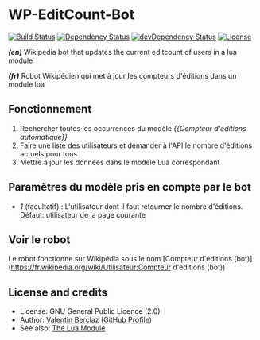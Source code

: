 WP-EditCount-Bot
========================
[![Build Status](https://api.travis-ci.org/ValentinBrclz/WP-EditCount-Bot.png)](http://travis-ci.org/ValentinBrclz/WP-EditCount-Bot)
[![Dependency Status](https://img.shields.io/david/ValentinBrclz/WP-EditCount-Bot.svg?style=flat)](https://david-dm.org/ValentinBrclz/WP-EditCount-Bot#info=Dependencies)
[![devDependency Status](https://img.shields.io/david/dev/ValentinBrclz/WP-EditCount-Bot.svg?style=flat)](https://david-dm.org/ValentinBrclz/WP-EditCount-Bot#info=devDependencies)
[![License](https://img.shields.io/badge/license-GPLv2-blue.svg?style=flat)](http://opensource.org/licenses/GPL-2.0)

_**(en)**_ Wikipedia bot that updates the current editcount of users in a lua module

_**(fr)**_ Robot Wikipédien qui met à jour les compteurs d'éditions dans un module lua

## Fonctionnement
1. Rechercher toutes les occurrences du modèle *{{Compteur d'éditions automatique}}*
2. Faire une liste des utilisateurs et demander à l'API le nombre d'éditions actuels pour tous
3. Mettre à jour les données dans le modèle Lua correspondant

## Paramètres du modèle pris en compte par le bot
* *1* (facultatif) : L'utilisateur dont il faut retourner le nombre d'éditions. Défaut: utilisateur de la page courante

## Voir le robot
Le robot fonctionne sur Wikipédia sous le nom [Compteur d'éditions (bot)](https://fr.wikipedia.org/wiki/Utilisateur:Compteur d'éditions (bot))

## License and credits
* License: GNU General Public Licence (2.0)
* Author: [Valentin Berclaz](http://www.valentinbeclaz.com/) ([GitHub Profile](https://github.com/ValentinBrclz))
* See also: [The Lua Module](https://github.com/ValentinBrclz/WP-Editcount-Module)
